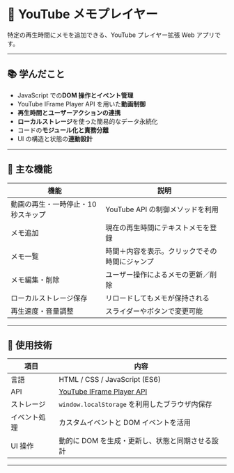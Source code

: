 # 🎥 YouTube メモプレイヤー

特定の再生時間にメモを追加できる、YouTube プレイヤー拡張 Web アプリです。

---

## 📚 学んだこと

- JavaScript での**DOM 操作とイベント管理**
- YouTube IFrame Player API を用いた**動画制御**
- **再生時間とユーザーアクションの連携**
- **ローカルストレージ**を使った簡易的なデータ永続化
- コードの**モジュール化と責務分離**
- UI の構造と状態の**連動設計**

---

## 🚀 主な機能

| 機能                                | 説明                                           |
| ----------------------------------- | ---------------------------------------------- |
| 動画の再生・一時停止・10 秒スキップ | YouTube API の制御メソッドを利用               |
| メモ追加                            | 現在の再生時間にテキストメモを登録             |
| メモ一覧                            | 時間＋内容を表示。クリックでその時間にジャンプ |
| メモ編集・削除                      | ユーザー操作によるメモの更新／削除             |
| ローカルストレージ保存              | リロードしてもメモが保持される                 |
| 再生速度・音量調整                  | スライダーやボタンで変更可能                   |

---

## 🧰 使用技術

| 項目         | 内容                                                                                    |
| ------------ | --------------------------------------------------------------------------------------- |
| 言語         | HTML / CSS / JavaScript (ES6)                                                           |
| API          | [YouTube IFrame Player API](https://developers.google.com/youtube/iframe_api_reference) |
| ストレージ   | `window.localStorage` を利用したブラウザ内保存                                          |
| イベント処理 | カスタムイベントと DOM イベントを活用                                                   |
| UI 操作      | 動的に DOM を生成・更新し、状態と同期させる設計                                         |

---
